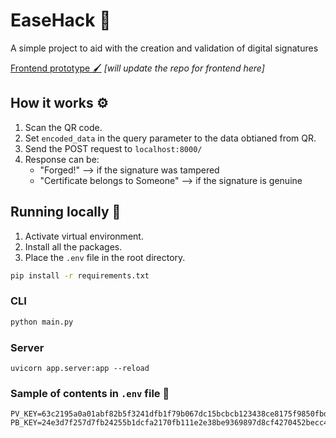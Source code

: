 # EaseHack 🔏
A simple project to aid with the creation and validation of digital signatures

[Frontend prototype 🖌️](https://github.com/ashutoshbr/EaseHack/blob/main/docs/frontend.md)
*[will update the repo for frontend here]*
## How it works ⚙️
1. Scan the QR code.
2. Set `encoded_data` in the query parameter to the data obtianed from QR.
3. Send the POST request to `localhost:8000/`
4. Response can be:
    - "Forged!" --> if the signature was tampered
    - "Certificate belongs to Someone" --> if the signature is genuine

## Running locally 🚀
1. Activate virtual environment.
2. Install all the packages.
3. Place the `.env` file in the root directory.
```bash
pip install -r requirements.txt
```
### CLI
```py
python main.py
```
### Server 
```
uvicorn app.server:app --reload
```

### Sample of contents in `.env` file 🔑
```
PV_KEY=63c2195a0a01abf82b5f3241dfb1f79b067dc15bcbcb123438ce8175f9850fbd
PB_KEY=24e3d7f257d7fb24255b1dcfa2170fb111e2e38be9369897d8cf4270452becc4
```